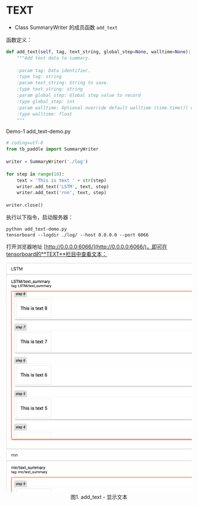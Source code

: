 # TEXT

* Class SummaryWriter 的成员函数 `add_text`

函数定义：

```python
def add_text(self, tag, text_string, global_step=None, walltime=None):
    """Add text data to summary.

    :param tag: Data identifier.
    :type tag: string
    :param text_string: String to save.
    :type text_string: string
    :param global_step: Global step value to record
    :type global_step: int
    :param walltime: Optional override default walltime (time.time()) of event
    :type walltime: float
    """
```

Demo-1 add_text-demo.py

```python
# coding=utf-8
from tb_paddle import SummaryWriter

writer = SummaryWriter('./log')

for step in range(10):
    text = 'This is text ' + str(step)  
    writer.add_text('LSTM', text, step)
    writer.add_text('rnn', text, step)

writer.close()
```

执行以下指令，启动服务器：

```
python add_text-demo.py
tensorboard --logdir ./log/ --host 0.0.0.0 --port 6066
```

打开浏览器地址 [http://0.0.0.0:6066/](http://0.0.0.0:6066/)，即可在tensorboard的**TEXT**栏目中查看文本：

<p align="center">
<img src="../screenshots/add_text.png" width=600><br/>
图1. add_text - 显示文本 <br/>
</p>

